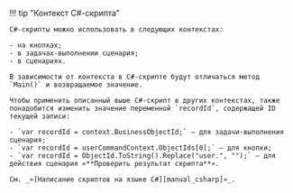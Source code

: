 !!! tip "Контекст C#-скрипта"

    C#-скрипты можно использовать в следующих контекстах:

    - на кнопках;
    - в задачах-выполнении сценария;
    - в сценариях.

    В зависимости от контекста в C#-скрипте будут отличаться метод `Main()` и возвращаемое значение. 
    
    Чтобы применить описанный выше C#-скрипт в других контекстах, также понадобится изменить значение переменной `reсordId`, содержащей ID текущей записи:

    - `var reсordId = context.BusinessObjectId;` — для задачи-выполнения сценария;
    - `var reсordId = userCommandContext.ObjectIds[0];` — для кнопки;
    - `var reсordId = ObjectId.ToString().Replace("user.", "");` — для действия сценария «**Проверить результат скрипта**».

    См. _«[Написание скриптов на языке C#][manual_csharp]»_.